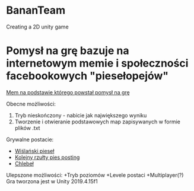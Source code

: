 # BananTeam
Creating a 2D unity game

# Pomysł na grę bazuje na internetowym memie i społeczności facebookowych "piesełopejów"

[Mem na podstawie którego powstał pomysł na grę](https://www.facebook.com/permalink.php?story_fbid=pfbid02H7mEL4nC4VTghUC6LaS4n3d2f47terx1eukFdWG2ofAJWMwnoBPfRtsrmA3jUdhEl&id=100087146972413&mibextid=zDhOQc)

Obecne możliwości:
1. Tryb nieskończony - nabicie jak największego wyniku
2. Tworzenie i otwieranie podstawowych map zapisywanych w formie plików .txt

Grywalne postacie:
+ [Wiślański pieseł](https://www.facebook.com/profile.php?id=100087385892398)
+ [Kolejny rzułty pies posting](https://www.facebook.com/profile.php?id=100086775347409)
+ [Chlebeł](https://www.facebook.com/profile.php?id=100080361260322)

Ulepszone możliwości:
+Tryb poziomów
+Levele postaci
+Multiplayer(?)
Gra tworzona jest w Unity 2019.4.15f1
